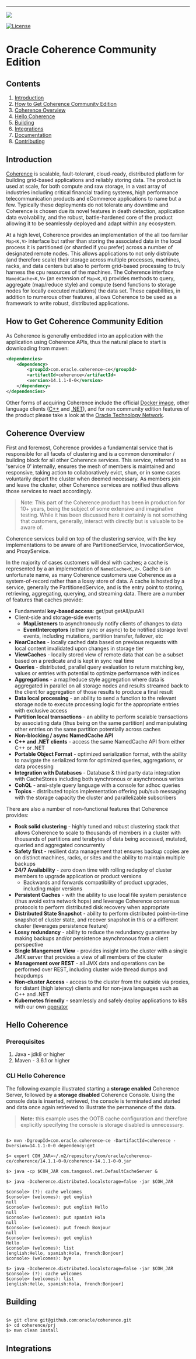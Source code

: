 <!--

  Copyright (c) 2000, 2020, Oracle and/or its affiliates.

  Licensed under the Universal Permissive License v 1.0 as shown at
  http://oss.oracle.com/licenses/upl.

-->

-----
<img src=https://coherence.java.net/assets/img/logo-community.png><img>

[![License](http://img.shields.io/badge/license-UPL%201.0-blue.svg)](https://oss.oracle.com/licenses/upl/)

# Oracle Coherence Community Edition

## Contents
1. [Introduction](#intro)
2. [How to Get Coherence Community Edition](#acquire)
3. [Coherence Overview](#overview)
4. [Hello Coherence](#started)
5. [Building](#build)
6. [Integrations](#integrations)
7. [Documentation](https://docs.oracle.com/en/middleware/fusion-middleware/coherence/12.2.1.4/index.html)
8. [Contributing](CONTRIBUTING.md)

## <a name="intro"></a>Introduction

[Coherence](http://coherence.java.net/) is scalable, fault-tolerant, cloud-ready,
distributed platform for building grid-based applications and reliably storing data.
The product is used at scale, for both compute and raw storage, in a vast array of
industries including critical financial trading systems, high performance telecommunication
products and eCommerce applications to name but a few. Typically these deployments
do not tolerate any downtime and Coherence is chosen due its novel features in
death detection, application data evolvability, and the robust, battle-hardened
core of the product allowing it to be seamlessly deployed and adapt within any ecosystem.

At a high level, Coherence provides an implementation of the all too familiar `Map<K,V>`
interface but rather than storing the associated data in the local process it is partitioned
(or sharded if you prefer) across a number of designated remote nodes. This allows
applications to not only distribute (and therefore scale) their storage across multiple
processes, machines, racks, and data centers but also to perform grid-based processing
to truly harness the cpu resources of the machines. The Coherence interface `NamedCache<K,V>`
(an extension of `Map<K,V`) provides methods to query, aggregate (map/reduce style) and
compute (send functions to storage nodes for locally executed mutations) the data set.
These capabilities, in addition to numerous other features, allows Coherence to be used
as a framework to write robust, distributed applications.

## <a name="acquire"></a>How to Get Coherence Community Edition

As Coherence is generally embedded into an application with the application using
Coherence APIs, thus the natural place to start is downloading from maven:

```xml
<dependencies>
    <dependency>
        <groupId>com.oracle.coherence-ce</groupId>
        <artifactId>coherence</artifactId>
        <version>14.1.1-0-0</version>
    </dependency>
</dependencies>
```

Other forms of acquiring Coherence include the official [Docker image](https://hub.docker.com/_/oracle-coherence-12c),
other language clients ([C++](http://github.com/oracle/coherence-cpp-extend-client) and
[.NET](http://github.com/oracle/coherence-dotnet-extend-client)), and for non community
edition features of the product please take a look at the [Oracle Technology Network](https://www.oracle.com/middleware/technologies/coherence-downloads.html).

## <a name="overview"></a>Coherence Overview

First and foremost, Coherence provides a fundamental service that is responsible
for all facets of clustering and is a common denominator / building block for all
other Coherence services. This service, referred to as 'service 0' internally,
ensures the mesh of members is maintained and responsive, taking action to collaboratively
evict, shun, or in some cases voluntarily depart the cluster when deemed necessary.
As members join and leave the cluster, other Coherence services are notified thus
allows those services to react accordingly.

> Note: This part of the Coherence product has been in production for 10+ years,
>       being the subject of some extensive and imaginative testing. While it has
>       been discussed here it certainly is not something that customers, generally,
>       interact with directly but is valuable to be aware of.

Coherence services build on top of the clustering service, with the key implementations
to be aware of are PartitionedService, InvocationService, and ProxyService.

In the majority of cases customers will deal with caches; a cache is represented
by a an implementation of `NamedCache<K,V>`. Cache is an unfortunate name, as
many Coherence customers use Coherence as a system-of-record rather than a lossy
store of data. A cache is hosted by a service, generally the PartitionedService,
and is the entry point to storing, retrieving, aggregating, querying, and streaming
data. There are a number of features that caches provide:

* Fundamental **key-based access**: get/put getAll/putAll
* Client-side and storage-side events
  * **MapListeners** to asynchronously notify clients of changes to data
  * **EventInterceptors** (either sync or async) to be notified storage level events, including
mutations, partition transfer, failover, etc
* **NearCaches** - locally cached data based on previous requests with local content
invalidated upon changes in storage tier
* **ViewCaches** - locally stored view of remote data that can be a subset based on a
predicate and is kept in sync real time
* **Queries** - distributed, parallel query evaluation to return matching key, values
or entries with potential to optimize performance with indices
* **Aggregations** - a map/reduce style aggregation where data is aggregated in parallel
on all storage nodes and results streamed back to the client for aggregation of
those results to produce a final result
* **Data local processing** - an ability to send a function to the relevant storage node
to execute processing logic for the appropriate entries with exclusive access
* **Partition local transactions** - an ability to perform scalable transactions by
associating data (thus being on the same partition) and manipulating other entries
on the same partition potentially across caches
* **Non-blocking / async NamedCache API**
* **C++ and .NET clients** - access the same NamedCache API from either C++ or .NET
* **Portable Object Format** - optimized serialization format, with the ability to
navigate the serialized form for optimized queries, aggregations, or data processing
* **Integration with Databases** - Database & third party data integration with
CacheStores including both synchronous or asynchronous writes
* **CohQL** - ansi-style query language with a console for adhoc queries
* **Topics** - distributed topics implementation offering pub/sub messaging with
the storage capacity the cluster and parallelizable subscribers

There are also a number of non-functional features that Coherence provides:

* **Rock solid clustering** - highly tuned and robust clustering stack that allows
Coherence to scale to thousands of members in a cluster with thousands of partitions
and terabytes of data being accessed, mutated, queried and aggregated concurrently
* **Safety first** - resilient data management that ensures backup copies are
on distinct machines, racks, or sites and the ability to maintain multiple backups
* **24/7 Availability** - zero down time with rolling redeploy of cluster members
to upgrade application or product versions
  * Backwards and forwards compatibility of product upgrades, including major versions
* **Persistent Caches** - with the ability to use local file system persistence (thus
avoid extra network hops) and leverage Coherence consensus protocols to perform
distributed disk recovery when appropriate
* **Distributed State Snapshot** - ability to perform distributed point-in-time
snapshot of cluster state, and recover snapshot in this or a different cluster
(leverages persistence feature)
* **Lossy redundancy** - ability to reduce the redundancy guarantee by making backups
and/or persistence asynchronous from a client perspective
* **Single Mangement View** - provides insight into the cluster  with a single
JMX server that provides a view of all members of the cluster
* **Management over REST** - all JMX data and operations can be performed over REST,
including cluster wide thread dumps and heapdumps
* **Non-cluster Access** - access to the cluster from the outside via proxies,
for distant (high latency) clients and for non-java languages such as C++ and .NET
* **Kubernetes friendly** - seamlessly and safely deploy applications to k8s with
our own [operator](https://github.com/oracle/coherence-operator)


## <a name="started"></a>Hello Coherence

### Prerequisites

  1. Java - jdk8 or higher
  2. Maven - 3.6.1 or higher

### CLI Hello Coherence

The following example illustrated starting a **storage enabled** Coherence Server,
followed by a **storage disabled** Coherence Console. Using the console data is
inserted, retrieved, the console is terminated and started and data once again
retrieved to illustrate the permanence of the data.

> **Note:** this example uses the OOTB cache configuration and therefore explicitly
>          specifying the console is storage disabled is unnecessary.

```shell

$> mvn -DgroupId=com.oracle.coherence-ce -DartifactId=coherence -Dversion=14.1.1-0-0 dependency:get

$> export COH_JAR=~/.m2/repository/com/oracle/coherence-ce/coherence/14.1.1-0-0/coherence-14.1.1-0-0.jar

$> java -cp $COH_JAR com.tangosol.net.DefaultCacheServer &

$> java -Dcoherence.distributed.localstorage=false -jar $COH_JAR

$console> (?): cache welcomes
$console> (welcomes): get english
null
$console> (welcomes): put english Hello
null
$console> (welcomes): put spanish Hola
null
$console> (welcomes): put french Bonjour
null
$console> (welcomes): get english
Hello
$console> (welcomes): list
[english:Hello, spanish:Hola, french:Bonjour]
$console> (welcomes): bye

$> java -Dcoherence.distributed.localstorage=false -jar $COH_JAR
$console> (?): cache welcomes
$console> (welcomes): list
[english:Hello, spanish:Hola, french:Bonjour]

```

## <a name="build"></a>Building

```shell

$> git clone git@github.com:oracle/coherence.git
$> cd coherence/prj
$> mvn clean install

```

## <a name="integrations"></a>Integrations
